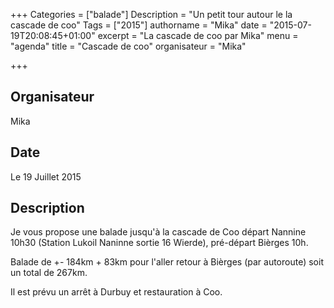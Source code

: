 +++
Categories = ["balade"]
Description = "Un petit tour autour le la cascade de coo"
Tags = ["2015"]
authorname = "Mika"
date = "2015-07-19T20:08:45+01:00"
excerpt = "La cascade de coo par Mika"
menu = "agenda"
title = "Cascade de coo"
organisateur = "Mika"

+++

## Organisateur
Mika

## Date
Le 19 Juillet 2015

## Description

Je vous propose une balade jusqu'à la cascade de Coo départ Nannine 10h30 (Station Lukoil Naninne sortie 16 Wierde), pré-départ Bièrges 10h.

Balade de +- 184km + 83km pour l'aller retour à Bièrges (par autoroute) soit un total de 267km.

Il est prévu un arrêt à Durbuy et restauration à Coo.
